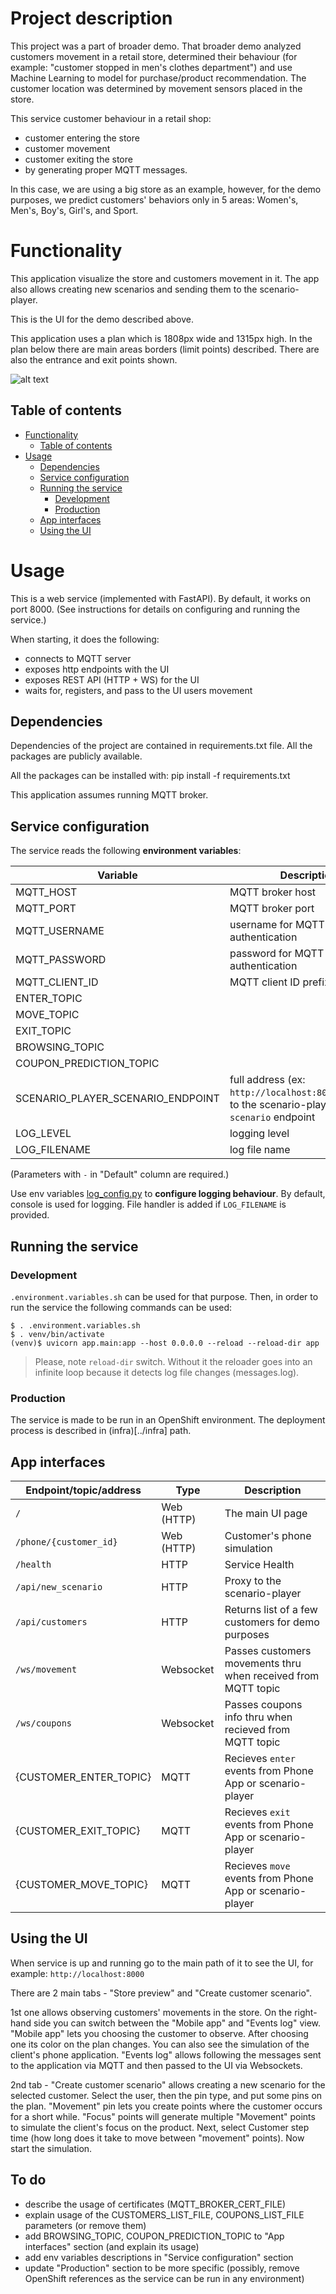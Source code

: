 # Project description
This project was a part of broader demo. That broader demo analyzed customers movement in a retail store, determined their behaviour (for example: "customer stopped in men's clothes department") and use Machine Learning to model for purchase/product recommendation. The customer location was determined by movement sensors placed in the store.

This service customer behaviour in a retail shop:

* customer entering the store
* customer movement
* customer exiting the store
* by generating proper MQTT messages.

In this case, we are using a big store as an example, however, for the demo purposes, we predict customers' behaviors only in 5 areas: Women's, Men's, Boy's, Girl's, and Sport.

# Functionality

This application visualize the store and customers movement in it. The app also allows creating new scenarios and sending them to the scenario-player.

This is the UI for the demo described above.

This application uses a plan which is 1808px wide and 1315px high. In the plan below there are main areas borders (limit points) described.
There are also the entrance and exit points shown.

![alt text](docs/store-plan-pts.png)

## Table of contents

* [Functionality](#functionality)
  * [Table of contents](#table-of-contents)
* [Usage](#usage)
  * [Dependencies](#dependencies)
  * [Service configuration](#service-configuration)
  * [Running the service](#running-the-service)
    * [Development](#development)
    * [Production](#production)
  * [App interfaces](#app-interfaces)
  * [Using the UI](#using-the-ui)

# Usage

This is a web service (implemented with FastAPI). By default, it works on port 8000. (See instructions for details on configuring and running the service.)

When starting, it does the following:

* connects to MQTT server
* exposes http endpoints with the UI
* exposes REST API (HTTP + WS) for the UI
* waits for, registers, and pass to the UI users movement

## Dependencies

Dependencies of the project are contained in requirements.txt file. All the packages are publicly available.

All the packages can be installed with: pip install -f requirements.txt

This application assumes running MQTT broker.

## Service configuration

The service reads the following **environment variables**:

| Variable                          | Description                                                                                      |             Default |
|-----------------------------------|--------------------------------------------------------------------------------------------------|--------------------:|
| MQTT_HOST                         | MQTT broker host                                                                                 |                   - |
| MQTT_PORT                         | MQTT broker port                                                                                 |                1883 |
| MQTT_USERNAME                     | username for MQTT authentication                                                                 |                     |
| MQTT_PASSWORD                     | password for MQTT authentication                                                                 |                     |
| MQTT_CLIENT_ID                    | MQTT client ID prefix                                                                            |       demoVisClient |
| ENTER_TOPIC                       |                                                                                                  |      customer/enter |
| MOVE_TOPIC                        |                                                                                                  |       customer/move |
| EXIT_TOPIC                        |                                                                                                  |       customer/exit |
| BROWSING_TOPIC                    |                                                                                                  |   customer/browsing |
| COUPON_PREDICTION_TOPIC           |                                                                                                  | customer/prediction |
| SCENARIO_PLAYER_SCENARIO_ENDPOINT | full address (ex: `http://localhost:8004/scenario`) to the scenario-player's `scenario` endpoint |                   - |
| LOG_LEVEL                         | logging level                                                                                    |                INFO |
| LOG_FILENAME                      | log file name                                                                                    |                  '' |

(Parameters with `-` in "Default" column are required.)

Use env variables [log_config.py](./app/log_config.py) to **configure logging behaviour**.
By default, console is used for logging. File handler is added if `LOG_FILENAME` is provided.

## Running the service

### Development

`.environment.variables.sh` can be used for that purpose. Then, in order to run the service the following commands can be
used:

```shell
$ . .environment.variables.sh
$ . venv/bin/activate
(venv)$ uvicorn app.main:app --host 0.0.0.0 --reload --reload-dir app
```

> Please, note `reload-dir` switch. Without it the reloader goes into an infinite loop because it detects log file changes (messages.log).

### Production

The service is made to be run in an OpenShift environment. The deployment process is described in (infra)[../infra] path.

## App interfaces

| Endpoint/topic/address | Type       | Description                           |
|------------------------|------------|---------------------------------------|
| `/`                    | Web (HTTP) | The main UI page                      |
| `/phone/{customer_id}` | Web (HTTP) | Customer's phone simulation           |
| `/health`              | HTTP       | Service Health                        |
| `/api/new_scenario`    | HTTP       | Proxy to the scenario-player          |
| `/api/customers`       | HTTP       | Returns list of a few customers for demo purposes |
| `/ws/movement`         | Websocket  | Passes customers movements thru when received from MQTT topic |
| `/ws/coupons`          | Websocket  | Passes coupons info thru when recieved from MQTT topic |
| {CUSTOMER_ENTER_TOPIC} | MQTT       | Recieves `enter` events from Phone App or scenario-player |
| {CUSTOMER_EXIT_TOPIC}  | MQTT       | Recieves `exit` events from Phone App or scenario-player |
| {CUSTOMER_MOVE_TOPIC}  | MQTT       | Recieves `move` events from Phone App or scenario-player |

## Using the UI

When service is up and running go to the main path of it to see the UI, for example: `http://localhost:8000`

There are 2 main tabs - "Store preview" and "Create customer scenario".

1st one allows observing customers' movements in the store. On the right-hand side you can switch between the "Mobile app" and "Events log" view.
"Mobile app" lets you choosing the customer to observe. After choosing one its color on the plan changes. You can also see the simulation of
the client's phone application. "Events log" allows following the messages sent to the application via MQTT and then passed to the UI via Websockets.

2nd tab - "Create customer scenario" allows creating a new scenario for the selected customer. Select the user, then the pin type, and put some
pins on the plan. "Movement" pin lets you create points where the customer occurs for a short while. "Focus" points will generate multiple "Movement"
points to simulate the client's focus on the product. Next, select Customer step time (how long does it take to move between "movement" points).
Now start the simulation.


## To do
* describe the usage of certificates (MQTT_BROKER_CERT_FILE)
* explain usage of the CUSTOMERS_LIST_FILE, COUPONS_LIST_FILE parameters (or remove them)
* add BROWSING_TOPIC, COUPON_PREDICTION_TOPIC to "App interfaces" section (and explain its usage)
* add env variables descriptions in "Service configuration" section
* update "Production" section to be more specific 
  (possibly, remove OpenShift references as the service can be run in any environment)